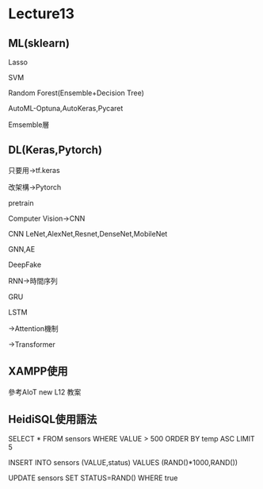 # Lecture13

## ML(sklearn)

Lasso

SVM

Random Forest(Ensemble+Decision Tree)

AutoML-Optuna,AutoKeras,Pycaret

Emsemble層

## DL(Keras,Pytorch)

只要用→tf.keras

改架構→Pytorch

pretrain

Computer Vision→CNN

CNN LeNet,AlexNet,Resnet,DenseNet,MobileNet

GNN,AE

DeepFake

RNN→時間序列

GRU

LSTM

→Attention機制

→Transformer

## XAMPP使用

參考AIoT new L12 教案

## HeidiSQL使用語法

SELECT * FROM sensors WHERE VALUE > 500 ORDER BY temp ASC LIMIT 5    

INSERT INTO sensors (VALUE,status) VALUES (RAND()*1000,RAND())     

UPDATE sensors SET STATUS=RAND() WHERE true   


